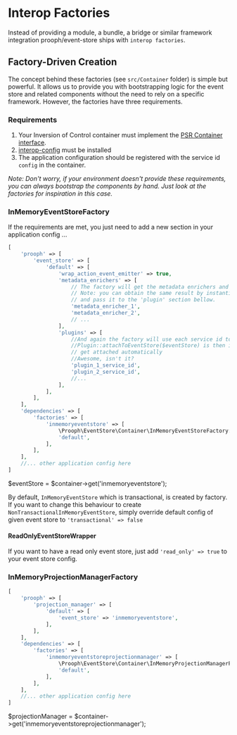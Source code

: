 # Interop Factories

Instead of providing a module, a bundle, a bridge or similar framework integration prooph/event-store ships with `interop factories`.

## Factory-Driven Creation

The concept behind these factories (see `src/Container` folder) is simple but powerful. It allows us to provide you with bootstrapping logic for the event store and related components
without the need to rely on a specific framework. However, the factories have three requirements.

### Requirements

1. Your Inversion of Control container must implement the [PSR Container interface](https://github.com/php-fig/container).
2. [interop-config](https://github.com/sandrokeil/interop-config) must be installed
3. The application configuration should be registered with the service id `config` in the container.

*Note: Don't worry, if your environment doesn't provide these requirements, you can
always bootstrap the components by hand. Just look at the factories for inspiration in this case.*

### InMemoryEventStoreFactory

If the requirements are met, you just need to add a new section in your application config ...

```php
[
    'prooph' => [
        'event_store' => [
            'default' => [
                'wrap_action_event_emitter' => true,
                'metadata_enrichers' => [
                    // The factory will get the metadata enrichers and inject them in the MetadataEnricherPlugin.
                    // Note: you can obtain the same result by instantiating the plugin yourself
                    // and pass it to the 'plugin' section bellow.
                    'metadata_enricher_1',
                    'metadata_enricher_2',
                    // ...
                ],
                'plugins' => [
                    //And again the factory will use each service id to get the plugin from the container
                    //Plugin::attachToEventStore($eventStore) is then invoked by the factory so your plugins
                    // get attached automatically
                    //Awesome, isn't it?
                    'plugin_1_service_id',
                    'plugin_2_service_id',
                    //...
                ],
            ],
        ],
    ],
    'dependencies' => [
        'factories' => [
            'inmemoryeventstore' => [
                \Prooph\EventStore\Container\InMemoryEventStoreFactory::class,
                'default',
            ],
        ],
    ],
    //... other application config here
]
```

$eventStore = $container->get('inmemoryeventstore');

By default, `InMemoryEventStore` which is transactional, is created by factory. If you want to change this behaviour to 
create `NonTransactionalInMemoryEventStore`, simply override default config of given event store to 
`'transactional' => false`

#### ReadOnlyEventStoreWrapper

If you want to have a read only event store, just add `'read_only' => true` to your event store config.

### InMemoryProjectionManagerFactory

```php
[
    'prooph' => [
        'projection_manager' => [
            'default' => [
                'event_store' => 'inmemoryeventstore',
            ],
        ],
    ],
    'dependencies' => [
        'factories' => [
            'inmemoryeventstoreprojectionmanager' => [
                \Prooph\EventStore\Container\InMemoryProjectionManagerFactory::class,
                'default',
            ],
        ],
    ],
    //... other application config here
]
```

$projectionManager = $container->get('inmemoryeventstoreprojectionmanager');
